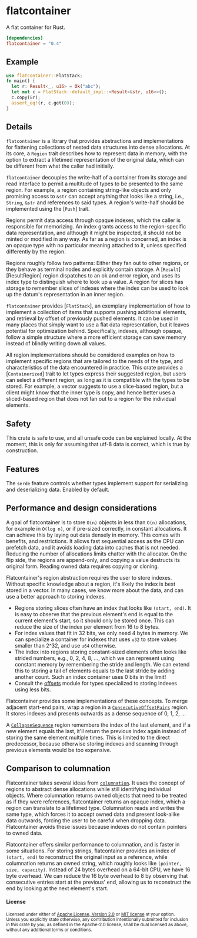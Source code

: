 flatcontainer
=======

A flat container for Rust.

```toml
[dependencies]
flatcontainer = "0.4"
```

## Example

```rust
use flatcontainer::FlatStack;
fn main() {
  let r: Result<_, u16> = Ok("abc");
  let mut c = FlatStack::default_impl::<Result<&str, u16>>();
  c.copy(&r);
  assert_eq!(r, c.get(0));
}
```

## Details

`flatcontainer` is a library that provides abstractions and implementations for
flattening collections of nested data structures into dense allocations. At its
core, a `Region` trait describes how to represent data in memory, with the option
to extract a lifetimed representation of the original data, which can be different
from what the caller had initially.

`flatcontainer` decouples the write-half of a container from its storage and read
interface to permit a multitude of types to be presented to the same region. For
example, a region containing string-like objects and only promising access to
`&str` can accept anything that looks like a string, i.e., `String`, `&str` and
references to said types. A region's write-half should be implemented using the
[`Push`] trait.

Regions permit data access through opaque indexes, which the caller is responsible
for memorizing. An index grants access to the region-specific data representation,
and although it might be inspected, it should not be minted or modified in any
way. As far as a region is concerned, an index is an opaque type with no particular
meaning attached to it, unless specified differently by the region.

Regions roughly follow two patterns: Either they fan out to other regions, or they
behave as terminal nodes and explicitly contain storage. A [`Result`][ResultRegion] region
dispatches to an ok and error region, and uses its index type to distinguish where
to look up a value. A region for slices has storage to remember slices of indexes
where the index can be used to look up the datum's representation in an inner
region.

`flatcontainer` provides [`FlatStack`], an exemplary implementation of how to
implement a collection of items that supports pushing additional elements,
and retrieval by offset of previously pushed elements. It can be used in many
places that simply want to use a flat data representation, but it leaves potential
for optimization behind. Specifically, indexes, although opaque, follow a
simple structure where a more efficient storage can save memory instead of blindly
writing down all values.

All region implementations should be considered examples on how to implement specific
regions that are tailored to the needs of the type, and characteristics of the data
encountered in practice. This crate provides a [`Containerized`] trait to let types
express their suggested region, but users can select a different region, as long as
it is compatible with the types to be stored. For example, a vector suggests to use
a slice-based region, but a client might know that the inner type is copy, and hence
better uses a sliced-based region that does not fan out to a region for the individual
elements.

## Safety

This crate is safe to use, and all unsafe code can be explained locally.
At the moment, this is only for assuming that utf-8 data is correct, which is true by
construction.

## Features

The `serde` feature controls whether types implement support for serializing and deserializing
data. Enabled by default.

## Performance and design considerations

A goal of flatcontainer is to store `O(n)` objects in less than `O(n)` allocations,
for example in `O(log n)`, or if pre-sized correctly, in constant allocations. It
can achieve this by laying out data densely in memory. This comes with benefits, and
restrictions. It allows fast sequential access as the CPU can prefetch data, and it
avoids loading data into caches that is not needed. Reducing the number of allocations
limits chatter with the allocator. On the flip side, the regions are append-only, and
copying a value destructs its original form. Reading owned data requires copying or
cloning.

Flatcontainer's region abstraction requires the user to store indexes. Without specific
knowledge about a region, it's likely the index is best stored in a vector. In many cases,
we know more about the data, and can use a better approach to storing indexes.

* Regions storing slices often have an index that looks like `(start, end)`. It is easy
  to observe that the previous element's end is equal to the current element's start,
  so it should only be stored once. This can reduce the size of the index per element from
  16 to 8 bytes.
* For index values that fit in 32 bits, we only need 4 bytes in memory. We can specialize
  a container for indexes that uses `u32` to store values smaller than 2^32, and use `u64`
  otherwise.
* The index into regions storing constant-sized elements often looks like strided numbers,
  e.g., 0, 2, 4, 8, ..., which we can represent using constant memory by remembering the
  stride and length. We can extend this to storing a tail of elements equals to the last
  stride by adding another count. Such an index container uses 0 bits in the limit!
* Consult the [offsets] module for types specialized to storing indexes using less bits.

Flatcontainer provides some implementations of these concepts. To merge adjacent start-end
pairs, wrap a region in a [`ConsecutiveOffsetPairs`] region. It stores indexes and presents
outwards as a dense sequence of 0, 1, 2, ...

A [`CollapseSequence`] region remembers the index of the last element, and if a new element
equals the last, it'll return the previous index again instead of storing the same element
multiple times. This is limited to the direct predecessor, because otherwise storing
indexes and scanning through previous elements would be too expensive.

[offsets]: impls::offsets
[`ConsecutiveOffsetPairs`]: impls::deduplicate::ConsecutiveOffsetPairs
[`CollapseSequence`]: impls::deduplicate::CollapseSequence

## Comparison to columnation

Flatcontainer takes several ideas from [`columnation`](https://github.com/frankmcsherry/columnation).
It uses the concept of regions to abstract dense allocations while still identifying
individual objects. Where columnation returns owned objects that need to be treated as
if they were references, flatcontainer returns an opaque index, which a region can
translate to a lifetimed type. Columnation reads and writes the same type, which forces
it to accept owned data and present look-alike data outwards, forcing the user to be
careful when dropping data. Flatcontainer avoids these issues because indexes do not
contain pointers to owned data.

Flatcontainer offers similar performance to columnation, and is faster in some
situations. For storing strings, flatcontainer provides an index of `(start, end)`
to reconstruct the original input as a reference, while columnation returns an
owned string, which roughly looks like `(pointer, size, capacity)`. Instead of 24 bytes
overhead on a 64-bit CPU, we have 16 byte overhead. We can reduce the 16 byte overhead
to 8 by observing that consecutive entries start at the previous' end, allowing us to
reconstruct the end by looking at the next element's start.

#### License

<sup>
Licensed under either of <a href="LICENSE-APACHE">Apache License, Version
2.0</a> or <a href="LICENSE-MIT">MIT license</a> at your option.
</sup>

<br>

<sub>
Unless you explicitly state otherwise, any contribution intentionally submitted
for inclusion in this crate by you, as defined in the Apache-2.0 license, shall
be dual licensed as above, without any additional terms or conditions.
</sub>
